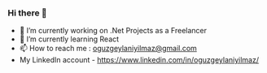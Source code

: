 ### Hi there 👋

- 🔭 I’m currently working on .Net Projects as a Freelancer
- 🌱 I’m currently learning React
- 📫 How to reach me : oguzgeylaniyilmaz@gmail.com
- My LinkedIn account - https://www.linkedin.com/in/oguzgeylaniyilmaz/

